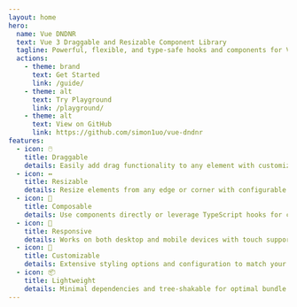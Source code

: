 ```yaml
---
layout: home
hero:
  name: Vue DNDNR
  text: Vue 3 Draggable and Resizable Component Library
  tagline: Powerful, flexible, and type-safe hooks and components for Vue 3.
  actions:
    - theme: brand
      text: Get Started
      link: /guide/
    - theme: alt
      text: Try Playground
      link: /playground/
    - theme: alt
      text: View on GitHub
      link: https://github.com/simon1uo/vue-dndnr
features:
  - icon: 🖱️
    title: Draggable
    details: Easily add drag functionality to any element with customizable constraints and events.
  - icon: ↔️
    title: Resizable
    details: Resize elements from any edge or corner with configurable minimum and maximum dimensions.
  - icon: 🧩
    title: Composable
    details: Use components directly or leverage TypeScript hooks for custom implementations.
  - icon: 📱
    title: Responsive
    details: Works on both desktop and mobile devices with touch support.
  - icon: 🔧
    title: Customizable
    details: Extensive styling options and configuration to match your design system.
  - icon: 📦
    title: Lightweight
    details: Minimal dependencies and tree-shakable for optimal bundle size.
---
```

